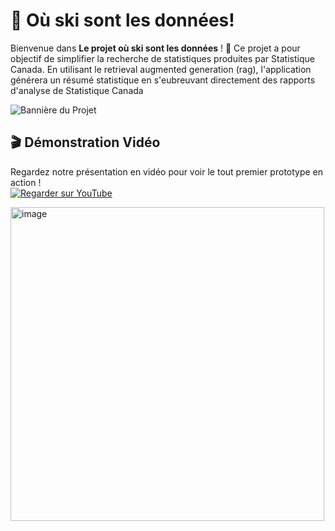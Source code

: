 # 🎉  Où ski sont les données!

Bienvenue dans **Le projet où ski sont les données** ! 
🚀 Ce projet a pour objectif de simplifier la recherche de statistiques produites par Statistique Canada. 
En utilisant le retrieval augmented generation (rag), l'application générera un résumé statistique en s'eubreuvant directement des rapports d'analyse de Statistique Canada

![Bannière du Projet]([(https://github.com/JulienArmand1/RAG-stat/blob/main/lama%20rag%20stat.png)])

## 🎬 Démonstration Vidéo

Regardez notre présentation en vidéo pour voir le tout premier prototype en action !  
[![Regarder sur YouTube](https://img.youtube.com/vi/VIDEO_ID/maxresdefault.jpg)]([https://www.youtube.com/watch?v=VIDEO_ID](https://youtu.be/WMAcnY7T6Ds?si=OIk4G-LuDMhNG3gK))




<img width="502" alt="image" src="https://github.com/user-attachments/assets/b155f081-015a-492e-b40b-2efbbbd5a476">
